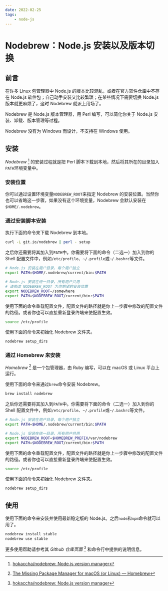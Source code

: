 ```yaml
---
date: 2022-02-25
tags:
    - node-js
---
```


# Nodebrew：Node.js 安装以及版本切换

## 前言

在许多 Linux 包管理器中 Node.js 的版本比较混乱，或者在官方软件仓库中不存在 Node.js 软件包；自己动手安装又比较繁琐；在某些情况下需要切换 Node.js 版本就更麻烦了，这时 Nodebrew 就派上用场了。

Nodebrew 是 Node.js 版本管理器，用 Perl 编写，可以简化你关于 Node.js 安装、卸载、版本管理等过程。

Nodebrew 没有为 Windows 而设计，不支持在 Windows 使用。

<!-- more -->

## 安装

*Nodebrew* [^1] 的安装过程就是把 Perl 脚本下载到本地，然后将其所在的目录加入`PATH`环境变量中。

### 安装位置

你可以通过设置环境变量`NODEBREW_ROOT`来指定 Nodebrew 的安装位置。当然你也可以省略这一步骤，如果没有这个环境变量，Nodebrew 会默认安装在`$HOME/.nodebrew`。

### 通过安装脚本安装

执行下面的命令来下载 Nodebrew 到本地。

```bash
curl -L git.io/nodebrew | perl - setup
```

之后你还需要将其加入到`PATH`中。你需要将下面的命令（二选一）加入到你的 Shell 配置文件中，例如`/etc/profile`、`~/.profile`或`~/.bashrc`等文件。

```bash
# Node.js 安装在用户目录，每个用户独立
export PATH=$HOME/.nodebrew/current/bin:$PATH
```

```bash
# Node.js 安装在统一目录，所有用户共用
# 请修改 NODEBREW_ROOT 为你期望的安装位置
export NODEBREW_ROOT=/somewhere
export PATH=$NODEBREW_ROOT/current/bin:$PATH
```

使用下面的命令重载配置文件，配置文件的路径就是你上一步骤中修改的配置文件的路径。或者你也可以直接重新登录终端来使配置生效。

```bash
source /etc/profile
```

使用下面的命令来初始化 Nodebrew 文件夹。

```bash
nodebrew setup_dirs
```

### 通过 Homebrew 来安装

*Homebrew* [^2] 是一个包管理器，由 Ruby 编写，可以在 macOS 或 Linux 平台上运行。

使用下面的命令来通过`brew`命令安装 Nodebrew。

```bash
brew install nodebrew
```

之后你还需要将其加入到`PATH`中。你需要将下面的命令（二选一）加入到你的 Shell 配置文件中，例如`/etc/profile`、`~/.profile`或`~/.bashrc`等文件。

```bash
# Node.js 安装在用户目录，每个用户独立
export PATH=$HOME/.nodebrew/current/bin:$PATH
```

```bash
# Node.js 安装在统一目录，所有用户共用
export NODEBREW_ROOT=$HOMEBREW_PREFIX/var/nodebrew
export PATH=$NODEBREW_ROOT/current/bin:$PATH
```

使用下面的命令重载配置文件，配置文件的路径就是你上一步骤中修改的配置文件的路径。或者你也可以直接重新登录终端来使配置生效。

```bash
source /etc/profile
```

使用下面的命令来初始化 Nodebrew 文件夹。

```bash
nodebrew setup_dirs
```

## 使用

使用下面的命令来安装并使用最新稳定版的 Node.js。之后`node`和`npm`命令就可以用了。

```bash
nodebrew install stable
nodebrew use stable
```

更多使用帮助请参考其 *Github 仓库页面* [^1] 和命令行中提供的说明信息。

[^1]: [hokaccha/nodebrew: Node.js version manager](https://github.com/hokaccha/nodebrew)
[^2]: [The Missing Package Manager for macOS (or Linux) — Homebrew](https://brew.sh/)
